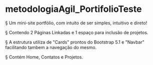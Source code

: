 # metodologiaAgil_PortifolioTeste

§ Um mini-site portfólio, com intuito de ser simples, intuitivo e direto!

§ Contendo 2 Páginas Linkadas e 1 espaço para inclusão de projetos.

§ A estrutura utiliza de "Cards" prontos do Bootstrap 5.1 e "Navbar" facilitando tambem a navegação do mesmo.

§ Contém Home, Contatos e Projetos.
